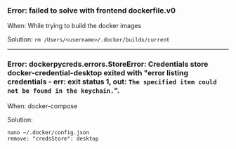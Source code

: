 ### Error: failed to solve with frontend dockerfile.v0 
When: While trying to build the docker images 

Solution: `rm /Users/<username>/.docker/buildx/current`

---------------------------------------------------------------------------------------

### Error: dockerpycreds.errors.StoreError: Credentials store docker-credential-desktop exited with "error listing credentials - err: exit status 1, out: `The specified item could not be found in the keychain.`".
When: docker-compose

Solution: 
```
nano ~/.docker/config.json 
remove: "credsStore": desktop
```
